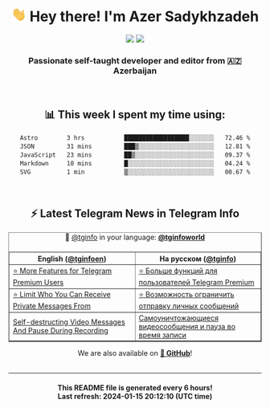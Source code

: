 <div align="center">
	<div>
		<h1>
      <img src="./assets/hi.gif" width="30px"> Hey there! I'm Azer Sadykhzadeh
    </h1>
    <img height="18" src="https://komarev.com/ghpvc/?username=sadykhzadeh&label=Views&color=2081c1&style=flat-square" />
		<a href="https://wakatime.com/Azer"> <img height="18" src="https://wakatime.com/badge/user/f80ae27a-c328-426f-a381-bc84136e2dd6.svg" /> </a>
    <h3>
      Passionate self-taught developer and editor from 🇦🇿 Azerbaijan
    </h3>
  </div>
  <br>

<h2>📊 This week I spent my time using:</h2>

<!--START_SECTION:waka-->

```txt
Astro        3 hrs           ██████████████████░░░░░░░   72.46 %
JSON         31 mins         ███▒░░░░░░░░░░░░░░░░░░░░░   12.81 %
JavaScript   23 mins         ██▒░░░░░░░░░░░░░░░░░░░░░░   09.37 %
Markdown     10 mins         █░░░░░░░░░░░░░░░░░░░░░░░░   04.24 %
SVG          1 min           ▒░░░░░░░░░░░░░░░░░░░░░░░░   00.67 %
```

<!--END_SECTION:waka-->

<br>

<h2>⚡️ Latest Telegram News in Telegram Info</h2>
  <table border>
		<tr>
			<th width="50%">English (<a href="https://t.me/tginfoen">@tginfoen</a>)</th>
			<th>На русском (<a href="https://t.me/tginfo">@tginfo</a>)</th>
		</tr>
		<caption>🚩 <a href="https://t.me/tginfo">@tginfo</a> in your language: <a href="https://t.me/tginfoworld"><b>@tginfoworld</b></a><caption/>
  <tr><td><a href="https://t.me/tginfoen/1825">⭐ More Features for Telegram Premium Users</a></td>
    <td><a href="https://t.me/tginfo/3907">⭐ Больше функций для пользователей Telegram Premium</a></td></tr><tr><td><a href="https://t.me/tginfoen/1824">⭐ Limit Who You Can Receive Private Messages From</a></td>
    <td><a href="https://t.me/tginfo/3906">⭐ Возможность ограничить отправку личных сообщений</a></td></tr><tr><td><a href="https://t.me/tginfoen/1823">Self-destructing Video Messages And Pause During Recording</a></td>
    <td><a href="https://t.me/tginfo/3905">Самоуничтожающиеся видеосообщения и пауза во время записи</a></td></tr>
</table>
We are also available on <a href="https://github.com/tginfo"><b>🐙 GitHub</b></a>!
</div>

<br>
<hr>
<h4 align="center">This README file is generated <b>every 6 hours</b>!</br>Last refresh: <b>2024-01-15 20:12:10 (UTC time)</b></h4>
